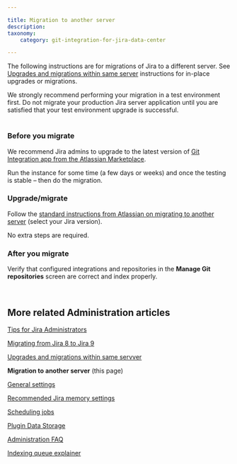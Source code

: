 ```yaml
---

title: Migration to another server
description:
taxonomy:
    category: git-integration-for-jira-data-center

---
```


<!-- ADMINISTRATION -->

The following instructions are for migrations of Jira to a different server. See [Upgrades and migrations within same server](/git-integration-for-jira-data-center/upgrades-and-migrations-within-same-server-gij-self-managed) instructions for in-place upgrades or migrations.


<div class="bbb-callout bbb--info">
    <div class="irow">
    <div class="ilogobox">
        <span class="logoimg"></span>
    </div>
    <div class="imsgbox">
        We strongly recommend performing your migration in a test environment first. Do not migrate your production Jira server application until you are satisfied that your test environment upgrade is successful.
    </div>
    </div>
</div>
<br>

### Before you migrate

We recommend Jira admins to upgrade to the latest version of [Git Integration app from the Atlassian Marketplace](https://marketplace.atlassian.com/apps/4984/git-integration-for-jira?hosting=server&tab=versions).

Run the instance for some time (a few days or weeks) and once the testing is stable – then do the migration.

### Upgrade/migrate

Follow the [standard instructions from Atlassian on migrating to another server](https://confluence.atlassian.com/adminjiraserver073/migrating-jira-applications-to-another-server-861253107.html) (select your Jira version).

No extra steps are required.

### After you migrate

Verify that configured integrations and repositories in the **Manage Git repositories** screen are correct and index properly.

<p>&nbsp;</p>

## More related Administration articles

[Tips for Jira Administrators](/git-integration-for-jira-data-center/tips-for-jira-admins-gij-self-managed/)

[Migrating from Jira 8 to Jira 9](/git-integration-for-jira-data-center/migrating-jira7-to-jira9-gij-self-managed/)

[Upgrades and migrations within same servver](/git-integration-for-jira-data-center/upgrades-and-migrations-within-same-server-gij-self-managed)

**Migration to another server** (this page)

[General settings](/git-integration-for-jira-data-center/general-settings-gij-self-managed)

[Recommended Jira memory settings](/git-integration-for-jira-data-center/recommended-jira-memory-settings-gij-self-managed)

[Scheduling jobs](/git-integration-for-jira-data-center/scheduling-jobs-gij-self-managed)

[Plugin Data Storage](/git-integration-for-jira-data-center/plugin-data-storage-gij-self-managed)

[Administration FAQ](/git-integration-for-jira-self-managed/administration-faq-gij-self-managed)

[Indexing queue explainer](/git-integration-for-jira-data-center/indexing-queue-explainer-gij-self-managed)

